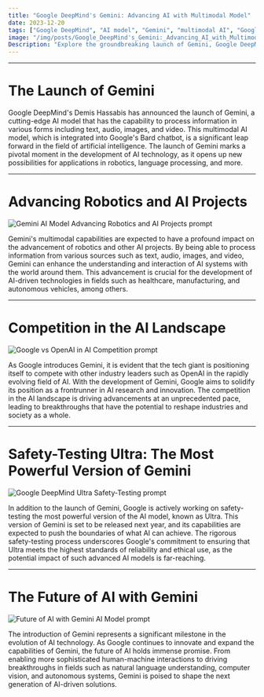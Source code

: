 ```yaml
---
title: "Google DeepMind's Gemini: Advancing AI with Multimodal Model"
date: 2023-12-20
tags: ["Google DeepMind", "AI model", "Gemini", "multimodal AI", "Google Bard chatbot"]
image: "/img/posts/Google_DeepMind's_Gemini:_Advancing_AI_with_Multimodal_Model/0.png"
Description: "Explore the groundbreaking launch of Gemini, Google DeepMind's new AI model that is set to revolutionize the field of artificial intelligence with its ability to process text, audio, images, and video. Learn how Gemini is expected to advance robotics and other AI projects, and how Google is gearing up to compete with tech giants in the rapidly evolving AI landscape."
---
```



---
# The Launch of Gemini

Google DeepMind's Demis Hassabis has announced the launch of Gemini, a cutting-edge AI model that has the capability to process information in various forms including text, audio, images, and video. This multimodal AI model, which is integrated into Google's Bard chatbot, is a significant leap forward in the field of artificial intelligence. The launch of Gemini marks a pivotal moment in the development of AI technology, as it opens up new possibilities for applications in robotics, language processing, and more.



---
# Advancing Robotics and AI Projects

![Gemini AI Model Advancing Robotics and AI Projects prompt](/img/posts/Google_DeepMind's_Gemini:_Advancing_AI_with_Multimodal_Model/2.png "Gemini AI Model Advancing Robotics and AI Projects")

Gemini's multimodal capabilities are expected to have a profound impact on the advancement of robotics and other AI projects. By being able to process information from various sources such as text, audio, images, and video, Gemini can enhance the understanding and interaction of AI systems with the world around them. This advancement is crucial for the development of AI-driven technologies in fields such as healthcare, manufacturing, and autonomous vehicles, among others.



---
# Competition in the AI Landscape

![Google vs OpenAI in AI Competition prompt](/img/posts/Google_DeepMind's_Gemini:_Advancing_AI_with_Multimodal_Model/3.png "Google vs OpenAI in AI Competition")

As Google introduces Gemini, it is evident that the tech giant is positioning itself to compete with other industry leaders such as OpenAI in the rapidly evolving field of AI. With the development of Gemini, Google aims to solidify its position as a frontrunner in AI research and innovation. The competition in the AI landscape is driving advancements at an unprecedented pace, leading to breakthroughs that have the potential to reshape industries and society as a whole.



---
# Safety-Testing Ultra: The Most Powerful Version of Gemini

![Google DeepMind Ultra Safety-Testing prompt](/img/posts/Google_DeepMind's_Gemini:_Advancing_AI_with_Multimodal_Model/4.png "Google DeepMind Ultra Safety-Testing")

In addition to the launch of Gemini, Google is actively working on safety-testing the most powerful version of the AI model, known as Ultra. This version of Gemini is set to be released next year, and its capabilities are expected to push the boundaries of what AI can achieve. The rigorous safety-testing process underscores Google's commitment to ensuring that Ultra meets the highest standards of reliability and ethical use, as the potential impact of such advanced AI models is far-reaching.



---
# The Future of AI with Gemini

![Future of AI with Gemini AI Model prompt](/img/posts/Google_DeepMind's_Gemini:_Advancing_AI_with_Multimodal_Model/5.png "Future of AI with Gemini AI Model")

The introduction of Gemini represents a significant milestone in the evolution of AI technology. As Google continues to innovate and expand the capabilities of Gemini, the future of AI holds immense promise. From enabling more sophisticated human-machine interactions to driving breakthroughs in fields such as natural language understanding, computer vision, and autonomous systems, Gemini is poised to shape the next generation of AI-driven solutions.


